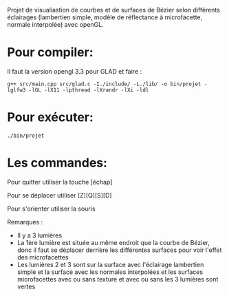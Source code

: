 
Projet de visualiastion de courbes et de surfaces de Bézier selon différents éclairages (lambertien simple, modèle de réflectance à microfacette, normale interpolée) avec openGL.


# Pour compiler:
Il faut la version opengl 3.3 pour GLAD et faire :
```
g++ src/main.cpp src/glad.c -I./include/ -L./lib/ -o bin/projet -lglfw3 -lGL -lX11 -lpthread -lXrandr -lXi -ldl
```

# Pour exécuter:
```
./bin/projet
```

# Les commandes:
Pour quitter utiliser la touche [échap]

Pour se déplacer utiliser [Z][Q][S][D]

Pour s'orienter utiliser la souris

Remarques : 
- Il y a 3 lumières
- La 1ère lumière est située au même endroit que la courbe de Bézier, donc il faut se déplacer derrière les différentes surfaces pour voir l'effet des microfacettes
- Les lumières 2 et 3 sont sur la surface avec l'éclairage lambertien simple et la surface avec les normales interpolées et les surfaces microfacettes avec ou sans texture et avec ou sans les 3 lumières sont vertes
